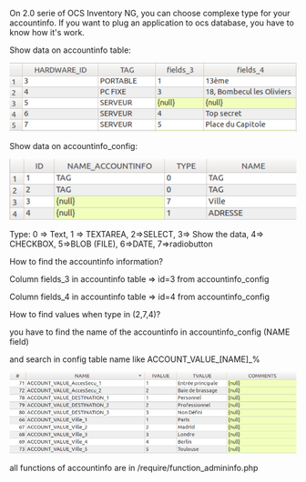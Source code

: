 On 2.0 serie of OCS Inventory NG, you can choose complexe type for your accountinfo. If you want to
plug an application to ocs database, you have to know how it's work.

Show data on accountinfo table:

![accountinfo table](../../img/server/developpers/ex_accoutinfo_data.png)

Show data on accountinfo_config:

![accountinfo_config](../../img/server/developpers/ex_accoutinfo_config_data.png)

Type: 0 => Text, 1 => TEXTAREA, 2=>SELECT, 3=> Show the data, 4=> CHECKBOX, 5=>BLOB (FILE),
6=>DATE, 7=>radiobutton

How to find the accountinfo information?

Column fields_3 in accountinfo table => id=3 from accountinfo_config

Column fields_4 in accountinfo table => id=4 from accountinfo_config


How to find values when type in (2,7,4)?

you have to find the name of the accountinfo in accountinfo_config (NAME field)

and search in config table name like ACCOUNT_VALUE_[NAME]_%

![accountinfo_config data](../../img/server/developpers/ex_config_accountinfo_data.png)

all functions of accountinfo are in /require/function_admininfo.php
